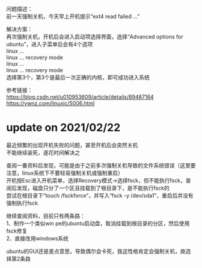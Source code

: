 问题描述：  
前一天强制关机，今天早上开机提示“ext4 read failed ...”

解决方案：  
再次强制关机，开机后会进入启动项选择界面，选择“Advanced options for ubuntu”，进入子菜单后会有4个选项  
linux ...  
linux ... recovery mode  
linux ...  
linux ... recovery mode  
选择第3个，第3个是最后一次正确的内核，即可成功进入系统

参考链接：  
https://blog.csdn.net/u010953609/article/details/89487164  
https://ywnz.com/linuxjc/5006.html

# update on 2021/02/22
最近频繁的出现开机失败的问题，甚至开机后会突然关机  
不能继续装死，遂花时间解决之

查阅一番资料后发现，可能是由于之前多次强制关机导致的文件系统错误（这里要注意，linux系统下不要轻易强制关机或强制重启）  
开机按Esc进入开机菜单，选择Recovery模式->选择fsck，但不能执行fsck，查阅后发现，磁盘只分了一个区且挂载到了根目录下，是不能执行fsck的  
尝试在根目录下“touch /fsckforce”，并写入“fsck -y /dev/sda1”，重启后并没有强制执行fsck

继续查阅资料，目前只有两条路：  
1、制作一个类似win pe的ubuntu启动盘，取消挂载到根目录的分区，然后使用fsck修复  
2、直接改用windows系统

ubuntu的GUI还是差点意思，导致偶尔会卡死，我这性格肯定会强制关机，故选择第2条路
